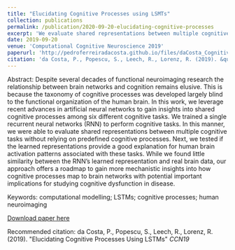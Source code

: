 ```yaml
---
title: "Elucidating Cognitive Processes using LSMTs"
collection: publications
permalink: /publication/2020-09-20-elucidating-cognitive-processes
excerpt: 'We evaluate shared representations between multiple cognitive tasks without relying on predefined cognitive processes. Next, we test if the learned representations provide a good explanation for human brain activation/'
date: 2019-09-20
venue: 'Computational Cognitive Neuroscience 2019'
paperurl: 'http://pedroferreiradacosta.github.io/files/daCosta_Cognitive_processes.pdf'
citation: 'da Costa, P., Popescu, S., Leech, R., Lorenz, R. (2019). &quot;Elucidating Cognitive Processes Using LSTMs.&quot; <i>CCN19</i>'
---
```

Abstract: Despite several decades of functional neuroimaging research the relationship between brain networks and cognition remains elusive. This is because the taxonomy of cognitive processes was developed largely blind to the functional organization of the human brain. In this work, we leverage recent advances in artificial neural networks to gain insights into shared cognitive processes among six different cognitive tasks. We trained a single recurrent neural networks (RNN) to perform cognitive tasks. In this manner, we were able to evaluate shared representations between multiple cognitive tasks without relying on predefined cognitive processes. Next, we tested if the learned representations provide a good explanation for human brain activation patterns associated with these tasks. While we found little similarity between the RNN’s learned representation and real brain data, our approach offers a roadmap to gain more mechanistic insights into how cognitive processes map to brain networks with potential important implications for studying cognitive dysfunction in disease.

Keywords: computational modelling; LSTMs; cognitive processes; human neuroimaging

[Download paper here](http://pedroferreiradacosta.github.io/files/Cognitive_processes.pdf)

Recommended citation: da Costa, P., Popescu, S., Leech, R., Lorenz, R. (2019). "Elucidating Cognitive Processes Using LSTMs"  <i>CCN19</i>